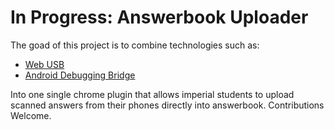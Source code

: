 # In Progress: Answerbook Uploader
The goad of this project is to combine technologies such as: 

 - [Web USB](https://developer.mozilla.org/en-US/docs/Web/API/USB)
 - [Android Debugging Bridge](https://developer.android.com/studio/command-line/adb)

Into one single chrome plugin that allows imperial students to upload scanned answers from their phones directly into answerbook. 
Contributions Welcome.
